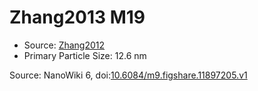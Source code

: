 <a name="material" />

# Zhang2013 M19
<script type="application/ld+json">
  {
    "@context": "https://schema.org/",
    "@type": "ChemicalSubstance",
    "@id": "https://egonw.github.io/nanowiki/nanowiki324.html#material",
    "http://purl.org/dc/terms/conformsTo":
      {
        "@type": "CreativeWork",
        "@id": "https://bioschemas.org/profiles/ChemicalSubstance/0.4-RELEASE/"
      },
    "identfier": "324",
    "name": "Zhang2013 M19",
    "url": "https://egonw.github.io/nanowiki/nanowiki324.html#material",
    "sameAs": "http://127.0.0.1/mediawiki/index.php/Special:URIResolver/Zhang2013_M19"
  }
</script>


* Source: [Zhang2012](articleZhang2012.md)
* Primary Particle Size: 12.6 nm


Source: NanoWiki 6, doi:[10.6084/m9.figshare.11897205.v1](https://doi.org/10.6084/m9.figshare.11897205.v1)
